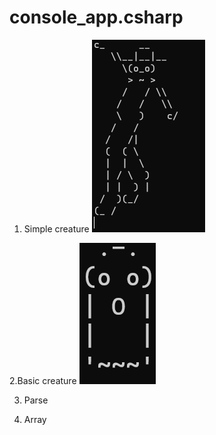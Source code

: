 # console_app.csharp

1. Simple creature
![Simple Creature](simple_creature.png)

2.Basic creature
![Basic Creature](basiccreature.png)

3. Parse 

17. Array 



